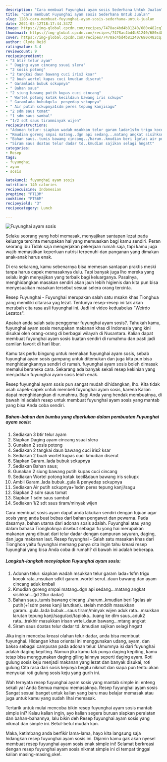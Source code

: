 ```yaml
---
description: "Cara membuat Fuyunghai ayam sosis Sederhana Untuk Jualan"
title: "Cara membuat Fuyunghai ayam sosis Sederhana Untuk Jualan"
slug: 1283-cara-membuat-fuyunghai-ayam-sosis-sederhana-untuk-jualan
date: 2021-05-12T18:17:44.347Z
image: https://img-global.cpcdn.com/recipes/7478ac4bd4b81240/680x482cq70/fuyunghai-ayam-sosis-foto-resep-utama.jpg
thumbnail: https://img-global.cpcdn.com/recipes/7478ac4bd4b81240/680x482cq70/fuyunghai-ayam-sosis-foto-resep-utama.jpg
cover: https://img-global.cpcdn.com/recipes/7478ac4bd4b81240/680x482cq70/fuyunghai-ayam-sosis-foto-resep-utama.jpg
author: Clyde Reid
ratingvalue: 3.4
reviewcount: 9
recipeingredient:
- "3 btir telur ayam"
- " Daging ayam cincang ssuai slera"
- "2 sosis potong"
- "2 tangkai daun bawang cuci iris2 ksar"
- "2 buah wortel kupas cuci kmudian diserut"
- " Garamlada bubuk sckupnya"
- " Bahan saus"
- "2 siung bawang putih kupas cuci cincang"
- " Wortel potong kotak kecildaun bawang iris sckupx"
- " Garamlada bubukgula  penyedap sckupnya"
- " Air putih sckupnya1sdm peres tepung kanjisagu"
- "2 sdm saus tomat"
- "1 sdm saus sambal"
- "1/2 sdt saus tiramminyak wijen"
recipeinstructions:
- "Adonan telur: siapkan wadah msukkan telur garam lada+1sfm trigu kocok rata..msukan sdkit garam..wortel serut..daun bawang dan ayam cincang aduk kmbali"
- "Kmudian goreng smpai matang..dgn api sedang...matang angkat sisihksn...(jd 2tlur dadar)"
- "Bahan saus..tumis bawang cincang../harum..kmudian beri 1gelas air putih(+1sdm peres kanji larutkan)..stelah mnddih masukkan garam...gula..lada bubuk...saus tiram/minyak wijen aduk rata...msukkan larutan tepung kanji/sagu/aci/tapioka...tuang ke dlm saus..aduk2 rata...trakhir masukkan irisan wrtel..daun bawang...mtang angkat"
- "Siram saus doatas telur dadar td..kmudian sajikan selagi hngatt"
categories:
- Resep
tags:
- fuyunghai
- ayam
- sosis

katakunci: fuyunghai ayam sosis 
nutrition: 140 calories
recipecuisine: Indonesian
preptime: "PT13M"
cooktime: "PT56M"
recipeyield: "3"
recipecategory: Lunch

---
```



![Fuyunghai ayam sosis](https://img-global.cpcdn.com/recipes/7478ac4bd4b81240/680x482cq70/fuyunghai-ayam-sosis-foto-resep-utama.jpg)

Selaku seorang yang hobi memasak, menyajikan santapan lezat pada keluarga tercinta merupakan hal yang memuaskan bagi kamu sendiri. Peran seorang ibu Tidak saja mengerjakan pekerjaan rumah saja, tapi kamu juga wajib memastikan keperluan nutrisi terpenuhi dan panganan yang dimakan anak-anak harus enak.

Di era  sekarang, kamu sebenarnya bisa memesan santapan praktis meski tanpa harus capek memasaknya dulu. Tapi banyak juga lho mereka yang selalu ingin menyajikan yang terbaik bagi keluarganya. Pasalnya, menghidangkan masakan sendiri akan jauh lebih higienis dan kita pun bisa menyesuaikan masakan tersebut sesuai selera orang tercinta. 

Resep Fuyunghai - Fuyunghai merupakan salah satu msakn khas Tionghua yang memiliki citarasa yag lezat. Tentunya resep-resep ini tak akan merubah cita rasa asli fuyunghai ini. Jadi ini video keduabelas &#34;Weirdo Lezatos&#34;.

Apakah anda salah satu penggemar fuyunghai ayam sosis?. Tahukah kamu, fuyunghai ayam sosis merupakan makanan khas di Indonesia yang kini disukai oleh orang-orang di berbagai wilayah di Nusantara. Kalian dapat membuat fuyunghai ayam sosis buatan sendiri di rumahmu dan pasti jadi camilan favorit di hari libur.

Kamu tak perlu bingung untuk memakan fuyunghai ayam sosis, sebab fuyunghai ayam sosis gampang untuk ditemukan dan juga kita pun bisa menghidangkannya sendiri di rumah. fuyunghai ayam sosis boleh dimasak memalui beraneka cara. Sekarang ada banyak sekali resep kekinian yang menjadikan fuyunghai ayam sosis lebih enak.

Resep fuyunghai ayam sosis pun sangat mudah dihidangkan, lho. Kita tidak usah capek-capek untuk membeli fuyunghai ayam sosis, karena Kalian dapat menghidangkan di rumahmu. Bagi Anda yang hendak membuatnya, di bawah ini adalah resep untuk membuat fuyunghai ayam sosis yang mantab yang bisa Anda coba sendiri.

<!--inarticleads1-->

##### Bahan-bahan dan bumbu yang diperlukan dalam pembuatan Fuyunghai ayam sosis:

1. Sediakan 3 btir telur ayam
1. Siapkan  Daging ayam cincang ssuai slera
1. Gunakan 2 sosis potong
1. Sediakan 2 tangkai daun bawang cuci iris2 ksar
1. Sediakan 2 buah wortel kupas cuci kmudian diserut
1. Siapkan  Garam..lada bubuk sckupnya
1. Sediakan  Bahan saus;
1. Gunakan 2 siung bawang putih kupas cuci cincang
1. Sediakan  Wortel potong kotak kecil&amp;daun bawang iris sckupx
1. Ambil  Garam..lada bubuk..gula &amp; penyedap sckupnya
1. Sediakan  Air putih sckupnya+1sdm peres tepung kanji/sagu
1. Siapkan 2 sdm saus tomat
1. Siapkan 1 sdm saus sambal
1. Sediakan 1/2 sdt saus tiram/minyak wijen


Cara membuat sosis ayam dapat anda lakukan sendiri dengan tujuan agar sosis yang anda buat bebas dari bahan pengawet dan pewarna. Pada dasarnya, bahan utama dari adonan sosis adalah. Fuyunghai atau yang dalam bahasa Tiongkoknya disebut sebagai fu yong hai merupakan makanan yang dibuat dari telur dadar dengan campuran sayuran, daging, dan juga makanan laut. Resep fuyunghai - Salah satu masakan khas dari Tionghoa yaitu fuyunghai memang punya cita Ingin tahu kreasi resep fuyunghai yang bisa Anda coba di rumah? di bawah ini adalah beberapa. 

<!--inarticleads2-->

##### Langkah-langkah menyiapkan Fuyunghai ayam sosis:

1. Adonan telur: siapkan wadah msukkan telur garam lada+1sfm trigu kocok rata..msukan sdkit garam..wortel serut..daun bawang dan ayam cincang aduk kmbali
1. Kmudian goreng smpai matang..dgn api sedang...matang angkat sisihksn...(jd 2tlur dadar)
1. Bahan saus..tumis bawang cincang../harum..kmudian beri 1gelas air putih(+1sdm peres kanji larutkan)..stelah mnddih masukkan garam...gula..lada bubuk...saus tiram/minyak wijen aduk rata...msukkan larutan tepung kanji/sagu/aci/tapioka...tuang ke dlm saus..aduk2 rata...trakhir masukkan irisan wrtel..daun bawang...mtang angkat
1. Siram saus doatas telur dadar td..kmudian sajikan selagi hngatt


Jika ingin mencoba kreasi olahan telur dadar, anda bisa membuat fuyunghai. Hidangan khas oriental ini menggunakan udang, ayam, dan bakso sebagai campuran pada adonan telur. Umumnya isi dari fuyunghai adalah daging kepiting. Namun jika kamu tak punya daging kepiting, kamu tetap bisa menggunakan daging giling lainnya seperti daging ayam. Roti gulung sosis keju menjadi makanan yang lezat dan banyak disukai, roti gulung Cita rasa dari sosis kejunya begitu nikmat dan siapa pun tentu akan menyukai roti gulung sosis keju yang gurih ini. 

Wah ternyata resep fuyunghai ayam sosis yang mantab simple ini enteng sekali ya! Anda Semua mampu memasaknya. Resep fuyunghai ayam sosis Sangat sesuai banget untuk kalian yang baru mau belajar memasak atau juga untuk kamu yang sudah lihai memasak.

Tertarik untuk mulai mencoba bikin resep fuyunghai ayam sosis mantab simple ini? Kalau kalian ingin, ayo kalian segera buruan siapkan peralatan dan bahan-bahannya, lalu bikin deh Resep fuyunghai ayam sosis yang nikmat dan simple ini. Betul-betul mudah kan. 

Maka, ketimbang anda berfikir lama-lama, hayo kita langsung saja hidangkan resep fuyunghai ayam sosis ini. Dijamin kamu gak akan nyesel membuat resep fuyunghai ayam sosis enak simple ini! Selamat berkreasi dengan resep fuyunghai ayam sosis nikmat simple ini di tempat tinggal kalian masing-masing,oke!.

